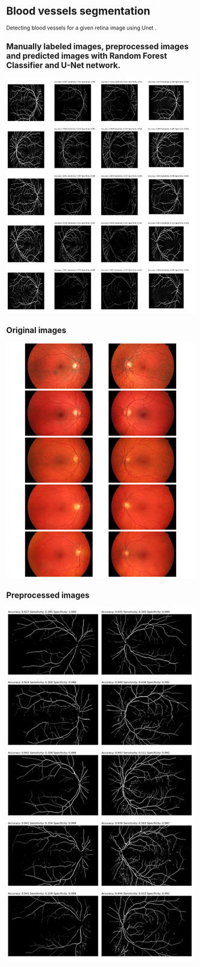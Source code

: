 # Blood vessels segmentation
Detecting blood vessels for a given retina image using Unet .

## Manually labeled images, preprocessed images and predicted images with Random Forest Classifier and U-Net network.
 ![Predicted images](./res/predicted-images.png)


## Original images
![Original images](./res/original-images.png)

## Preprocessed images
![Preprocessed images](./res/preprocessed-images.png)


 <!-- ![separated vessels](./res/separated-vessels.png) -->



